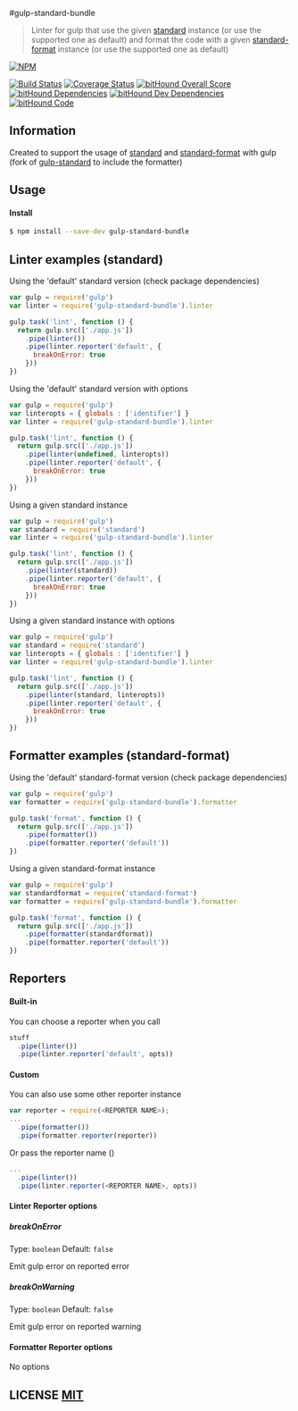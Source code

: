 #gulp-standard-bundle


> Linter for gulp that use the given [standard](https://github.com/feross/standard/) instance (or use the supported one as default) and format the code with a given [standard-format](https://github.com/maxogden/standard-format) instance (or use the supported one as default)

[![NPM](https://nodei.co/npm/gulp-standard-bundle.png)](https://nodei.co/npm/gulp-standard-bundle/)

[![Build Status](https://travis-ci.org/ggarciao/gulp-standard-bundle.svg?branch=master)](https://travis-ci.org/ggarciao/gulp-standard-bundle)
[![Coverage Status](https://coveralls.io/repos/github/ggarciao/gulp-standard-bundle/badge.svg?branch=master)](https://coveralls.io/github/ggarciao/gulp-standard-bundle?branch=master)
[![bitHound Overall Score](https://www.bithound.io/github/ggarciao/gulp-standard-bundle/badges/score.svg)](https://www.bithound.io/github/ggarciao/gulp-standard-bundle)
[![bitHound Dependencies](https://www.bithound.io/github/ggarciao/gulp-standard-bundle/badges/dependencies.svg)](https://www.bithound.io/github/ggarciao/gulp-standard-bundle/master/dependencies/npm)
[![bitHound Dev Dependencies](https://www.bithound.io/github/ggarciao/gulp-standard-bundle/badges/devDependencies.svg)](https://www.bithound.io/github/ggarciao/gulp-standard-bundle/master/dependencies/npm)
[![bitHound Code](https://www.bithound.io/github/ggarciao/gulp-standard-bundle/badges/code.svg)](https://www.bithound.io/github/ggarciao/gulp-standard-bundle)

## Information
Created to support the usage of [standard](https://github.com/feross/standard/) and [standard-format](https://github.com/maxogden/standard-format) with gulp (fork of [gulp-standard](https://www.npmjs.com/package/gulp-standard) to include the formatter)

## Usage

#### Install

```sh
$ npm install --save-dev gulp-standard-bundle
```

## Linter examples (standard)

Using the 'default' standard version (check package dependencies)
```javascript
var gulp = require('gulp')
var linter = require('gulp-standard-bundle').linter

gulp.task('lint', function () {
  return gulp.src(['./app.js'])
    .pipe(linter())
    .pipe(linter.reporter('default', {
      breakOnError: true
    }))
})
```

Using the 'default' standard version with options
```javascript
var gulp = require('gulp')
var linteropts = { globals : ['identifier'] }
var linter = require('gulp-standard-bundle').linter

gulp.task('lint', function () {
  return gulp.src(['./app.js'])
    .pipe(linter(undefined, linteropts))
    .pipe(linter.reporter('default', {
      breakOnError: true
    }))
})
```
Using a given standard instance
```javascript
var gulp = require('gulp')
var standard = require('standard')
var linter = require('gulp-standard-bundle').linter

gulp.task('lint', function () {
  return gulp.src(['./app.js'])
    .pipe(linter(standard))
    .pipe(linter.reporter('default', {
      breakOnError: true
    }))
})
```
Using a given standard instance with options
```javascript
var gulp = require('gulp')
var standard = require('standard')
var linteropts = { globals : ['identifier'] }
var linter = require('gulp-standard-bundle').linter

gulp.task('lint', function () {
  return gulp.src(['./app.js'])
    .pipe(linter(standard, linteropts))
    .pipe(linter.reporter('default', {
      breakOnError: true
    }))
})
```

## Formatter examples (standard-format)

Using the 'default' standard-format version (check package dependencies)
```javascript
var gulp = require('gulp')
var formatter = require('gulp-standard-bundle').formatter

gulp.task('format', function () {
  return gulp.src(['./app.js'])
    .pipe(formatter())
    .pipe(formatter.reporter('default'))
})
```

Using a given standard-format instance
```javascript
var gulp = require('gulp')
var standardformat = require('standard-format')
var formatter = require('gulp-standard-bundle').formatter

gulp.task('format', function () {
  return gulp.src(['./app.js'])
    .pipe(formatter(standardformat))
    .pipe(formatter.reporter('default'))
})
```

## Reporters

#### Built-in

You can choose a reporter when you call
````javascript
stuff
  .pipe(linter())
  .pipe(linter.reporter('default', opts))
````

#### Custom

You can also use some other reporter instance
````javascript
var reporter = require(<REPORTER NAME>);
...
  .pipe(formatter())
  .pipe(formatter.reporter(reporter))
````
Or pass the reporter name () 
````javascript
...
  .pipe(linter())
  .pipe(linter.reporter(<REPORTER NAME>, opts))
````
#### Linter Reporter options

##### breakOnError

Type: `boolean`
Default: `false`

Emit gulp error on reported error

##### breakOnWarning

Type: `boolean`
Default: `false`

Emit gulp error on reported warning

#### Formatter Reporter options

No options

## LICENSE [MIT](LICENSE)
